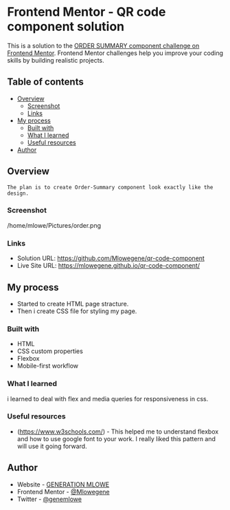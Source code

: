 # Frontend Mentor - QR code component solution

This is a solution to the [ORDER SUMMARY component challenge on Frontend Mentor](https://www.frontendmentor.io/challenges/qr-code-component-iux_sIO_H). Frontend Mentor challenges help you improve your coding skills by building realistic projects. 

## Table of contents

- [Overview](#overview)
  - [Screenshot](#screenshot)
  - [Links](#links)
- [My process](#my-process)
  - [Built with](#built-with)
  - [What I learned](#what-i-learned)
  - [Useful resources](#useful-resources)
- [Author](#author)



## Overview
	The plan is to create Order-Summary component look exactly like the design.

### Screenshot


/home/mlowe/Pictures/order.png


### Links

- Solution URL: https://github.com/Mlowegene/qr-code-component
- Live Site URL: https://mlowegene.github.io/qr-code-component/

## My process
   - Started to create HTML page stracture.
   - Then i create CSS file for styling my page. 

### Built with

- HTML 
- CSS custom properties
- Flexbox
- Mobile-first workflow


### What I learned

i learned to deal with flex and media queries for responsiveness in css.


### Useful resources

- (https://www.w3schools.com/) - This helped me to understand flexbox and how to use google font to your work. I really liked this pattern and will use it going forward.


## Author

- Website - [GENERATION MLOWE](https://github.com/Mlowegene)
- Frontend Mentor - [@Mlowegene](https://www.frontendmentor.io/profile/Mlowegene)
- Twitter - [@genemlowe](https://www.twitter.com/genemlowe)


